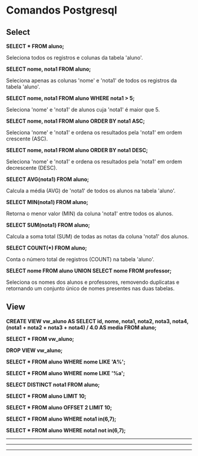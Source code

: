 
# Comandos Postgresql


## Select

**SELECT * FROM aluno;**

Seleciona todos os registros e colunas da tabela 'aluno'.

**SELECT nome, nota1 FROM aluno;**

Seleciona apenas as colunas 'nome' e 'nota1' de todos os registros da tabela 'aluno'.

**SELECT nome, nota1 FROM aluno WHERE nota1 > 5;**

Seleciona 'nome' e 'nota1' de alunos cuja 'nota1' é maior que 5.

**SELECT nome, nota1 FROM aluno ORDER BY nota1 ASC;**

Seleciona 'nome' e 'nota1' e ordena os resultados pela 'nota1' em ordem crescente (ASC).

**SELECT nome, nota1 FROM aluno ORDER BY nota1 DESC;**

Seleciona 'nome' e 'nota1' e ordena os resultados pela 'nota1' em ordem decrescente (DESC).

**SELECT AVG(nota1) FROM aluno;**

Calcula a média (AVG) de 'nota1' de todos os alunos na tabela 'aluno'.

**SELECT MIN(nota1) FROM aluno;**

Retorna o menor valor (MIN) da coluna 'nota1' entre todos os alunos.

**SELECT SUM(nota1) FROM aluno;**

Calcula a soma total (SUM) de todas as notas da coluna 'nota1' dos alunos.

**SELECT COUNT(*) FROM aluno;**

Conta o número total de registros (COUNT) na tabela 'aluno'.

**SELECT nome FROM aluno UNION SELECT nome FROM professor;**

Seleciona os nomes dos alunos e professores, removendo duplicatas e retornando um conjunto único de nomes presentes nas duas tabelas.

## View

**CREATE VIEW vw_aluno AS
SELECT 
    id, 
    nome, 
    nota1, 
    nota2, 
    nota3, 
    nota4, 
    (nota1 + nota2 + nota3 + nota4) / 4.0 AS media
FROM aluno;**

**SELECT * FROM vw_aluno;**

**DROP VIEW vw_aluno;**


**SELECT * FROM aluno WHERE nome LIKE  'A%';**

**SELECT * FROM aluno WHERE nome LIKE '%a';**

**SELECT DISTINCT nota1 FROM aluno;**

**SELECT * FROM aluno LIMIT 10;**

**SELECT * FROM aluno OFFSET 2 LIMIT 10;**

**SELECT * FROM aluno WHERE nota1 in(6,7);**

**SELECT * FROM aluno WHERE nota1 not in(6,7);**

****

****

****
